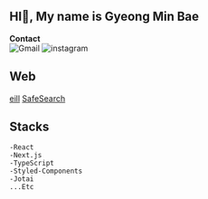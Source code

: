 
## HI👋, My name is Gyeong Min Bae

<div>
<b>Contact</b> <br/><img alt="Gmail" src ="https://img.shields.io/badge/gmbae06@gmail.com-EA4335.svg?&style=flat-square&logo=gmail&logoColor=white"/> <img alt="instagram" src ="https://img.shields.io/badge/gmbae06-E4405F.svg?&style=flat-square&logo=instagram&logoColor=white"/> 
</div>

## Web
<a href="https://eill.netlify.app/">eill</a>
<a href="http://safesearch.kr/">SafeSearch</a>

## Stacks
```
-React
-Next.js
-TypeScript
-Styled-Components
-Jotai
...Etc
```
